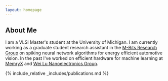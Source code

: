 ```yaml
---
layout: homepage
---
```


## About Me

I am a VLSI Master's student at the University of Michigan. I am currently working as a graduate student research assistant in the 
<a href="https://web.eecs.umich.edu/~reetudas/researchgroup.html" target="_blank">M-Bits Research Group</a> on spiking neural network
algorithms for energy efficient automotive vision. In the past I've worked on efficient hardware for machine learning at <a href="memryx.com">MemryX</a> and <a href="https://lugroup.engin.umich.edu" target="_blank">Wei Lu Nanoelectronics Group</a>.

<!---
## Research Interests

- **Computer Vision:** image recognition, image generation, video captioning
- **Machine Learning:** meta-learning, incremental learning, transfer learning

## News

- **[Feb. 2020]** Our paper about incremental learning is accepted to CVPR 2020.
- **[Feb. 2020]** We will host the ACM Multimedia Asia 2020 conference in Singapore!
- **[Sept. 2019]** Our paper about few-shot learning is accepted to NeurIPS 2019.
- **[Mar. 2019]** Our paper about few-shot learning is accepted to CVPR 2019.

{% include_relative _includes/publications.md %}

{% include_relative _includes/services.md %}
-->

{% include_relative _includes/publications.md %}
